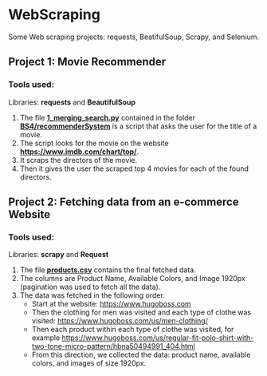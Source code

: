 # WebScraping
Some Web scraping projects: requests, BeatifulSoup, Scrapy, and Selenium.

## Project 1: Movie Recommender

### Tools used:
Libraries: **requests** and **BeautifulSoup**

1. The file **[1_merging_search.py](https://github.com/santijob2022/WebScraping/blob/master/BS4/recommenderSystem/1_merging_search.py)** contained in the folder **[BS4/recommenderSystem](https://github.com/santijob2022/WebScraping/tree/master/BS4)** is a script that asks the user for the title of a movie.
2. The script looks for the movie on the website **https://www.imdb.com/chart/top/**.
3. It scraps the directors of the movie.
4. Then it gives the user the scraped top 4 movies for each of the found directors.

## Project 2: Fetching data from an e-commerce Website

### Tools used:
Libraries: **scrapy** and **Request**

1. The file **[products.csv](https://github.com/santijob2022/WebScraping/blob/master/Scrapy/HugoBoss/products.csv)** contains the final fetched data.
2. The columns are Product Name, Available Colors, and Image 1920px (pagination was used to fetch all the data).
3. The data was fetched in the following order.
    - Start at the website: https://www.hugoboss.com
    - Then the clothing for men was visited and each type of clothe was visited: https://www.hugoboss.com/us/men-clothing/
    - Then each product within each type of clothe was visited, for example https://www.hugoboss.com/us/regular-fit-polo-shirt-with-two-tone-micro-pattern/hbna50494991_404.html
    - From this direction, we collected the data: product name, available colors, and images of size 1920px.
